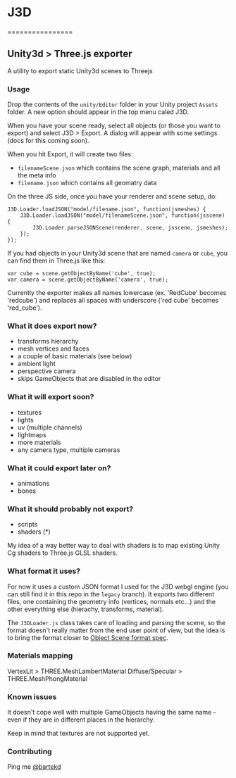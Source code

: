 # J3D
================

## Unity3d > Three.js exporter

A utility to export static Unity3d scenes to Threejs

### Usage

Drop the contents of the `unity/Editor` folder in your Unity project `Assets` folder. A new option should appear in the top menu caled J3D. 

When you have your scene ready, select all objects (or those you want to export) and select J3D > Export. A dialog will appear with some settings (docs for this coming soon). 

When you hit Export, it will create two files:

- `filenameScene.json` which contains the scene graph, materials and all the meta info
- `filename.json` which contains all geomatry data

On the three JS side, once you have your renderer and scene setup, do:

```
J3D.Loader.loadJSON("model/filename.json", function(jsmeshes) {
    J3D.Loader.loadJSON("model/filenameScene.json", function(jsscene) {
        J3D.Loader.parseJSONScene(renderer, scene, jsscene, jsmeshes);
    });
});
```

If you had objects in your Unity3d scene that are named `camera` or `cube`, you can find them in Three.js like this:

```
var cube = scene.getObjectByName('cube', true);
var camera = scene.getObjectByName('camera', true);
```

Currently the exporter makes all names lowercase (ex. 'RedCube' becomes 'redcube') and replaces all spaces with underscore ('red cube' becomes 'red_cube').

### What it does export now?

- transforms hierarchy
- mesh vertices and faces
- a couple of basic materials (see below)
- ambient light
- perspective camera
- skips GameObjects that are disabled in the editor

### What it will export soon?

- textures
- lights
- uv (multiple channels)
- lightmaps
- more materials
- any camera type, multiple cameras

### What it could export later on?

- animations
- bones

### What it should probably not export?

- scripts
- shaders (*)

My idea of a way better way to deal with shaders is to map existing Unity Cg shaders to Three.js GLSL shaders.

### What format it uses?

For now it uses a custom JSON format I used for the J3D webgl engine (you can still find it in this repo in the `legacy` branch). It exports two different files, one containing the geometry info (vertices, normals etc...) and the other everything else (hierachy, transforms, material).

The `J3DLoader.js` class takes care of loading and parsing the scene, so the format doesn't really matter from the end user point of view, but the idea is to bring the format closer to [Object Scene format spec](https://github.com/mrdoob/three.js/wiki/JSON-Object-Scene-format-4).

### Materials mapping

VertexLit > THREE.MeshLambertMaterial
Diffuse/Specular > THREE.MeshPhongMaterial

### Known issues

It doesn't cope well with multiple GameObjects having the same name - even if they are in different places in the hierarchy.

Keep in mind that textures are not supported yet.

### Contributing

Ping me [@bartekd](https://twitter.com/bartekd)